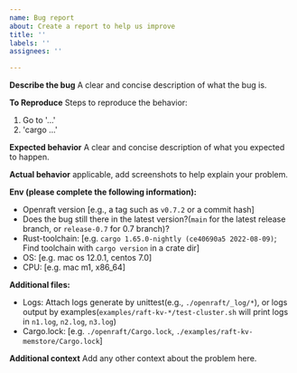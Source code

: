 ```yaml
---
name: Bug report
about: Create a report to help us improve
title: ''
labels: ''
assignees: ''

---
```


**Describe the bug**
A clear and concise description of what the bug is.

**To Reproduce**
Steps to reproduce the behavior:
1. Go to '...'
2. 'cargo ...'

**Expected behavior**
A clear and concise description of what you expected to happen.

**Actual behavior**
 applicable, add screenshots to help explain your problem.

**Env (please complete the following information):**
- Openraft version [e.g., a tag such as `v0.7.2` or a commit hash]
- Does the bug still there in the latest version?(`main` for the latest release branch, or `release-0.7` for 0.7 branch)?
- Rust-toolchain: [e.g. `cargo 1.65.0-nightly (ce40690a5 2022-08-09)`; Find toolchain with `cargo version` in a crate dir]
- OS: [e.g. mac os 12.0.1, centos 7.0]
- CPU: [e.g. mac m1, x86_64]

**Additional files:**
- Logs: Attach logs generate by unittest(e.g., `./openraft/_log/*`), or logs output by examples(`examples/raft-kv-*/test-cluster.sh` will print logs in `n1.log`, `n2.log`, `n3.log`)
- Cargo.lock: [e.g. `./openraft/Cargo.lock`, `./examples/raft-kv-memstore/Cargo.lock`]

**Additional context**
Add any other context about the problem here.
